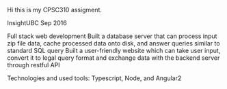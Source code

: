 Hi this is my CPSC310 assigment.


InsightUBC                                                                                                           Sep 2016

Full stack web development 
Built a database server that can process input zip file data, cache processed data onto disk, and answer  queries similar to standard SQL query
Built a user-friendly website which can take user input, convert it to legal query format and exchange data with the backend server through restful API

Technologies and used tools:  Typescript, Node, and Angular2